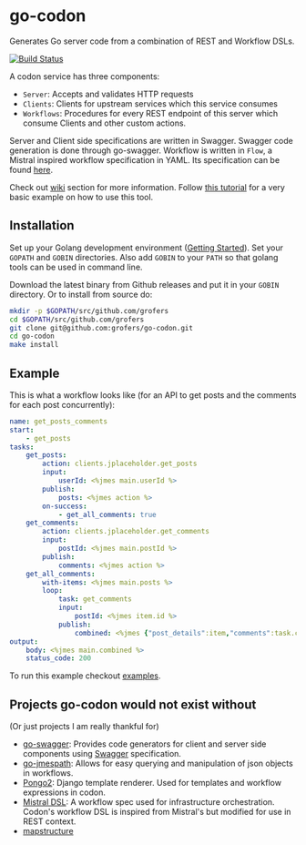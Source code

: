 # go-codon
Generates Go server code from a combination of REST and Workflow DSLs.

[![Build Status](https://travis-ci.org/grofers/go-codon.svg?branch=master)](https://travis-ci.org/grofers/go-codon)

A codon service has three components:
- `Server`: Accepts and validates HTTP requests
- `Clients`: Clients for upstream services which this service consumes
- `Workflows`: Procedures for every REST endpoint of this server which consume Clients and other custom actions.

Server and Client side specifications are written in Swagger. Swagger code generation is done through go-swagger. Workflow is written in `Flow`, a Mistral inspired workflow specification in YAML. Its specification can be found [here](https://github.com/grofers/go-codon/wiki/Workflow-DSL-Specification).

Check out [wiki](https://github.com/grofers/go-codon/wiki) section for more information. Follow [this tutorial](https://github.com/grofers/go-codon/wiki/Codon:-REST-Workflow-Framework) for a very basic example on how to use this tool.

## Installation
Set up your Golang development environment ([Getting Started](https://golang.org/doc/install)). Set your `GOPATH` and `GOBIN` directories. Also add `GOBIN` to your `PATH` so that golang tools can be used in command line.

Download the latest binary from Github releases and put it in your `GOBIN` directory. Or to install from source do:
```sh
mkdir -p $GOPATH/src/github.com/grofers
cd $GOPATH/src/github.com/grofers
git clone git@github.com:grofers/go-codon.git
cd go-codon
make install
```

## Example
This is what a workflow looks like (for an API to get posts and the comments for each post concurrently):
```yaml
name: get_posts_comments
start:
    - get_posts
tasks:
    get_posts:
        action: clients.jplaceholder.get_posts
        input:
            userId: <%jmes main.userId %>
        publish:
            posts: <%jmes action %>
        on-success:
            - get_all_comments: true
    get_comments:
        action: clients.jplaceholder.get_comments
        input:
            postId: <%jmes main.postId %>
        publish:
            comments: <%jmes action %>
    get_all_comments:
        with-items: <%jmes main.posts %>
        loop:
            task: get_comments
            input:
                postId: <%jmes item.id %>
            publish:
                combined: <%jmes {"post_details":item,"comments":task.comments} %>
output:
    body: <%jmes main.combined %>
    status_code: 200
```
To run this example checkout [examples](https://github.com/grofers/codon-examples).

## Projects go-codon would not exist without
(Or just projects I am really thankful for)
- [go-swagger](https://github.com/go-swagger/go-swagger): Provides code generators for client and server side components using [Swagger](https://swagger.io/) specification.
- [go-jmespath](https://github.com/jmespath/go-jmespath): Allows for easy querying and manipulation of json objects in workflows.
- [Pongo2](https://github.com/flosch/pongo2): Django template renderer. Used for templates and workflow expressions in codon.
- [Mistral DSL](https://docs.openstack.org/mistral/latest/): A workflow spec used for infrastructure orchestration. Codon's workflow DSL is inspired from Mistral's but modified for use in REST context.
- [mapstructure](https://github.com/mitchellh/mapstructure)
